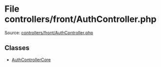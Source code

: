 File controllers/front/AuthController.php
=========

Source: [controllers/front/AuthController.php](https://github.com/PrestaShop/PrestaShop/blob/1.6.0.3/controllers/front/AuthController.php)


Classes
-------

* [AuthControllerCore](class.AuthControllerCore.md)

